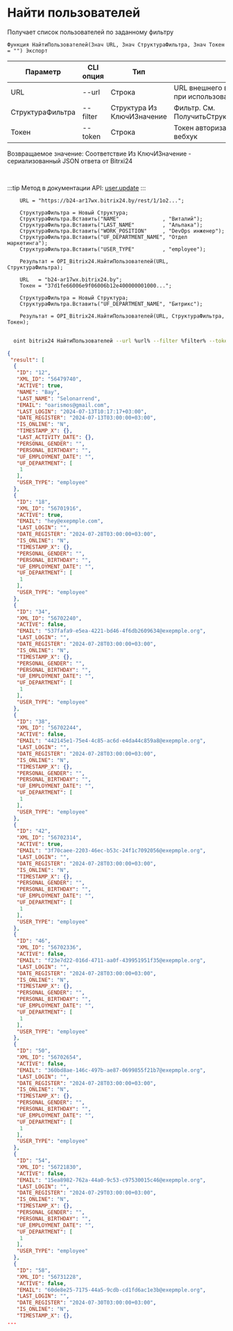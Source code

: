 ﻿---
sidebar_position: 6
---

# Найти пользователей
 Получает список пользователей по заданному фильтру



`Функция НайтиПользователей(Знач URL, Знач СтруктураФильтра, Знач Токен = "") Экспорт`

  | Параметр | CLI опция | Тип | Назначение |
  |-|-|-|-|
  | URL | --url | Строка | URL внешнего вебхука или адрес Bitrix24 при использовании токена |
  | СтруктураФильтра | --filter | Структура Из КлючИЗначение | Фильтр. См. ПолучитьСтруктуруФильтраПользователей |
  | Токен | --token | Строка | Токен авторизации, если используется не вебхук |

  
  Возвращаемое значение:   Соответствие Из КлючИЗначение - сериализованный JSON ответа от Bitrxi24

<br/>

:::tip
Метод в документации API: [user.update](https://dev.1c-bitrix.ru/rest_help/users/user_update.php)
:::
<br/>


```bsl title="Пример кода"
    URL = "https://b24-ar17wx.bitrix24.by/rest/1/1o2...";

    СтруктураФильтра = Новый Структура;
    СтруктураФильтра.Вставить("NAME"              , "Виталий");
    СтруктураФильтра.Вставить("LAST_NAME"         , "Альпака");
    СтруктураФильтра.Вставить("WORK_POSITION"     , "DevOps инженер");
    СтруктураФильтра.Вставить("UF_DEPARTMENT_NAME", "Отдел маркетинга");
    СтруктураФильтра.Вставить("USER_TYPE"         , "employee");

    Результат = OPI_Bitrix24.НайтиПользователей(URL, СтруктураФильтра);

    URL   = "b24-ar17wx.bitrix24.by";
    Токен = "37d1fe66006e9f06006b12e400000001000...";

    СтруктураФильтра = Новый Структура;
    СтруктураФильтра.Вставить("UF_DEPARTMENT_NAME", "Битрикс");

    Результат = OPI_Bitrix24.НайтиПользователей(URL, СтруктураФильтра, Токен);
```



```sh title="Пример команды CLI"
    
  oint bitrix24 НайтиПользователей --url %url% --filter %filter% --token %token%

```

```json title="Результат"
{
 "result": [
  {
   "ID": "12",
   "XML_ID": "56479740",
   "ACTIVE": true,
   "NAME": "Bay",
   "LAST_NAME": "Selonarrend",
   "EMAIL": "oarismos@gmail.com",
   "LAST_LOGIN": "2024-07-13T10:17:17+03:00",
   "DATE_REGISTER": "2024-07-13T03:00:00+03:00",
   "IS_ONLINE": "N",
   "TIMESTAMP_X": {},
   "LAST_ACTIVITY_DATE": {},
   "PERSONAL_GENDER": "",
   "PERSONAL_BIRTHDAY": "",
   "UF_EMPLOYMENT_DATE": "",
   "UF_DEPARTMENT": [
    1
   ],
   "USER_TYPE": "employee"
  },
  {
   "ID": "18",
   "XML_ID": "56701916",
   "ACTIVE": true,
   "EMAIL": "hey@exepmple.com",
   "LAST_LOGIN": "",
   "DATE_REGISTER": "2024-07-28T03:00:00+03:00",
   "IS_ONLINE": "N",
   "TIMESTAMP_X": {},
   "PERSONAL_GENDER": "",
   "PERSONAL_BIRTHDAY": "",
   "UF_EMPLOYMENT_DATE": "",
   "UF_DEPARTMENT": [
    1
   ],
   "USER_TYPE": "employee"
  },
  {
   "ID": "34",
   "XML_ID": "56702240",
   "ACTIVE": false,
   "EMAIL": "537fafa9-e5ea-4221-bd46-4f6db2609634@exepmple.org",
   "LAST_LOGIN": "",
   "DATE_REGISTER": "2024-07-28T03:00:00+03:00",
   "IS_ONLINE": "N",
   "TIMESTAMP_X": {},
   "PERSONAL_GENDER": "",
   "PERSONAL_BIRTHDAY": "",
   "UF_EMPLOYMENT_DATE": "",
   "UF_DEPARTMENT": [
    1
   ],
   "USER_TYPE": "employee"
  },
  {
   "ID": "38",
   "XML_ID": "56702244",
   "ACTIVE": false,
   "EMAIL": "442145e1-75e4-4c85-ac6d-e4da44c859a8@exepmple.org",
   "LAST_LOGIN": "",
   "DATE_REGISTER": "2024-07-28T03:00:00+03:00",
   "IS_ONLINE": "N",
   "TIMESTAMP_X": {},
   "PERSONAL_GENDER": "",
   "PERSONAL_BIRTHDAY": "",
   "UF_EMPLOYMENT_DATE": "",
   "UF_DEPARTMENT": [
    1
   ],
   "USER_TYPE": "employee"
  },
  {
   "ID": "42",
   "XML_ID": "56702314",
   "ACTIVE": true,
   "EMAIL": "3f70caee-2203-46ec-b53c-24f1c7092056@exepmple.org",
   "LAST_LOGIN": "",
   "DATE_REGISTER": "2024-07-28T03:00:00+03:00",
   "IS_ONLINE": "N",
   "TIMESTAMP_X": {},
   "PERSONAL_GENDER": "",
   "PERSONAL_BIRTHDAY": "",
   "UF_EMPLOYMENT_DATE": "",
   "UF_DEPARTMENT": [
    1
   ],
   "USER_TYPE": "employee"
  },
  {
   "ID": "46",
   "XML_ID": "56702336",
   "ACTIVE": false,
   "EMAIL": "f23e7d22-016d-4711-aa0f-439951951f35@exepmple.org",
   "LAST_LOGIN": "",
   "DATE_REGISTER": "2024-07-28T03:00:00+03:00",
   "IS_ONLINE": "N",
   "TIMESTAMP_X": {},
   "PERSONAL_GENDER": "",
   "PERSONAL_BIRTHDAY": "",
   "UF_EMPLOYMENT_DATE": "",
   "UF_DEPARTMENT": [
    1
   ],
   "USER_TYPE": "employee"
  },
  {
   "ID": "50",
   "XML_ID": "56702654",
   "ACTIVE": false,
   "EMAIL": "360bd8ae-146c-497b-ae87-0699855f21b7@exepmple.org",
   "LAST_LOGIN": "",
   "DATE_REGISTER": "2024-07-28T03:00:00+03:00",
   "IS_ONLINE": "N",
   "TIMESTAMP_X": {},
   "PERSONAL_GENDER": "",
   "PERSONAL_BIRTHDAY": "",
   "UF_EMPLOYMENT_DATE": "",
   "UF_DEPARTMENT": [
    1
   ],
   "USER_TYPE": "employee"
  },
  {
   "ID": "54",
   "XML_ID": "56721830",
   "ACTIVE": false,
   "EMAIL": "15ea8982-762a-44a0-9c53-c97530015c46@exepmple.org",
   "LAST_LOGIN": "",
   "DATE_REGISTER": "2024-07-29T03:00:00+03:00",
   "IS_ONLINE": "N",
   "TIMESTAMP_X": {},
   "PERSONAL_GENDER": "",
   "PERSONAL_BIRTHDAY": "",
   "UF_EMPLOYMENT_DATE": "",
   "UF_DEPARTMENT": [
    1
   ],
   "USER_TYPE": "employee"
  },
  {
   "ID": "58",
   "XML_ID": "56731228",
   "ACTIVE": false,
   "EMAIL": "60de8e25-7175-44a5-9cdb-cd1fd6ac1e3b@exepmple.org",
   "LAST_LOGIN": "",
   "DATE_REGISTER": "2024-07-30T03:00:00+03:00",
   "IS_ONLINE": "N",
   "TIMESTAMP_X": {},
...
```

